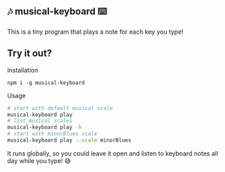 ## 🎶 musical-keyboard ⌨️

This is a tiny program that plays a note for each key you type!

## Try it out?

Installation
```
npm i -g musical-keyboard
```
Usage
``` sh
# start with default musical scale
musical-keyboard play
# list musical scales
musical-keyboard play -h 
# start with minorBlues scale
musical-keyboard play --scale minorBlues 
```

It runs globally, so you could leave it open and listen to keyboard notes all day while you type! 😅